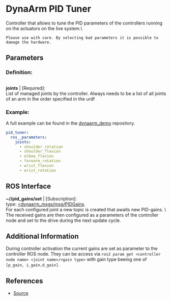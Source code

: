 # DynaArm PID Tuner

Controller that allows to tune the PID parameters of the controllers running on the actuators on the live system.\

```{important}
Please use with care. By selecting bad parameters it is possible to damage the hardware.
```


## Parameters

### Definition:
```{literalinclude} ../../dynaarm_controllers/src/dynaarm_pid_tuner_parameters.yaml
```

__joints__ | [Required]:\
List of managed joints by the controller. Always needs to be a list of all joints of an arm in the order specified in the urdf


### Example:

A full example can be found in the [dynaarm_demo](https://github.com/Duatic/dynaarm_demo/blob/main/dynaarm_examples/config/controllers.yaml) repository.

```yaml
pid_tuner:
  ros__parameters:
    joints:
      - shoulder_rotation
      - shoulder_flexion
      - elbow_flexion
      - forearm_rotation
      - wrist_flexion
      - wrist_rotation
```

## ROS Interface

__~/<joint name>/pid_gains/set__ | [Subscription]:\
type: [<dynaarm_msgs/msg/PIDGains](https://github.com/Duatic/dynaarm_driver/blob/main/dynaarm_msgs/msg/PIDGains.msg).\
For each configured joint a new topic is created that awaits new PID-gains. \ 
The received gains are then configured as a parameters of the controller node and set to the drive during the next update cycle.


## Additional Information

During controller activation the current gains are set as parameter to the controller ROS node.
They can be access via `ros2 param get <controller node name> <joint name>/<gain type>` with gain type beeing one of `[p_gain, i_gain,d_gain]`. 

## References

* [Source](https://github.com/Duatic/dynaarm_driver/blob/main/dynaarm_controllers/include/dynaarm_controllers/dynaarm_pid_tuner.hpp)